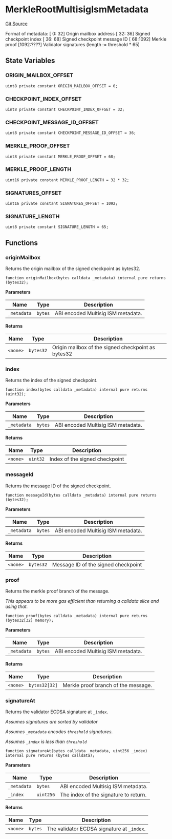 # MerkleRootMultisigIsmMetadata
[Git Source](https://github.com/hyperlane-xyz/hyperlane-monorepo/blob/60f321f452052881dce4e22999022e11fc117456/contracts/libs/isms/MerkleRootMultisigIsmMetadata.sol)

Format of metadata:
[   0:  32] Origin mailbox address
[  32:  36] Signed checkpoint index
[  36:  68] Signed checkpoint message ID
[  68:1092] Merkle proof
[1092:????] Validator signatures (length := threshold * 65)


## State Variables
### ORIGIN_MAILBOX_OFFSET

```solidity
uint8 private constant ORIGIN_MAILBOX_OFFSET = 0;
```


### CHECKPOINT_INDEX_OFFSET

```solidity
uint8 private constant CHECKPOINT_INDEX_OFFSET = 32;
```


### CHECKPOINT_MESSAGE_ID_OFFSET

```solidity
uint8 private constant CHECKPOINT_MESSAGE_ID_OFFSET = 36;
```


### MERKLE_PROOF_OFFSET

```solidity
uint8 private constant MERKLE_PROOF_OFFSET = 68;
```


### MERKLE_PROOF_LENGTH

```solidity
uint16 private constant MERKLE_PROOF_LENGTH = 32 * 32;
```


### SIGNATURES_OFFSET

```solidity
uint16 private constant SIGNATURES_OFFSET = 1092;
```


### SIGNATURE_LENGTH

```solidity
uint8 private constant SIGNATURE_LENGTH = 65;
```


## Functions
### originMailbox

Returns the origin mailbox of the signed checkpoint as bytes32.


```solidity
function originMailbox(bytes calldata _metadata) internal pure returns (bytes32);
```
**Parameters**

|Name|Type|Description|
|----|----|-----------|
|`_metadata`|`bytes`|ABI encoded Multisig ISM metadata.|

**Returns**

|Name|Type|Description|
|----|----|-----------|
|`<none>`|`bytes32`|Origin mailbox of the signed checkpoint as bytes32|


### index

Returns the index of the signed checkpoint.


```solidity
function index(bytes calldata _metadata) internal pure returns (uint32);
```
**Parameters**

|Name|Type|Description|
|----|----|-----------|
|`_metadata`|`bytes`|ABI encoded Multisig ISM metadata.|

**Returns**

|Name|Type|Description|
|----|----|-----------|
|`<none>`|`uint32`|Index of the signed checkpoint|


### messageId

Returns the message ID of the signed checkpoint.


```solidity
function messageId(bytes calldata _metadata) internal pure returns (bytes32);
```
**Parameters**

|Name|Type|Description|
|----|----|-----------|
|`_metadata`|`bytes`|ABI encoded Multisig ISM metadata.|

**Returns**

|Name|Type|Description|
|----|----|-----------|
|`<none>`|`bytes32`|Message ID of the signed checkpoint|


### proof

Returns the merkle proof branch of the message.

*This appears to be more gas efficient than returning a calldata
slice and using that.*


```solidity
function proof(bytes calldata _metadata) internal pure returns (bytes32[32] memory);
```
**Parameters**

|Name|Type|Description|
|----|----|-----------|
|`_metadata`|`bytes`|ABI encoded Multisig ISM metadata.|

**Returns**

|Name|Type|Description|
|----|----|-----------|
|`<none>`|`bytes32[32]`|Merkle proof branch of the message.|


### signatureAt

Returns the validator ECDSA signature at `_index`.

*Assumes signatures are sorted by validator*

*Assumes `_metadata` encodes `threshold` signatures.*

*Assumes `_index` is less than `threshold`*


```solidity
function signatureAt(bytes calldata _metadata, uint256 _index) internal pure returns (bytes calldata);
```
**Parameters**

|Name|Type|Description|
|----|----|-----------|
|`_metadata`|`bytes`|ABI encoded Multisig ISM metadata.|
|`_index`|`uint256`|The index of the signature to return.|

**Returns**

|Name|Type|Description|
|----|----|-----------|
|`<none>`|`bytes`|The validator ECDSA signature at `_index`.|


